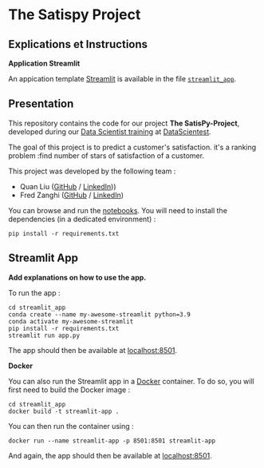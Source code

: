 # The Satispy Project

## Explications et Instructions



**Application Streamlit**

An appication template [Streamlit](https://streamlit.io/) is available in the file [`streamlit_app`](streamlit_F&Q/st_0810.py).

## Presentation

This repository contains the code for our project **The SatisPy-Project**, developed during our [Data Scientist training](https://datascientest.com/en/data-scientist-course) at [DataScientest](https://datascientest.com/).

The goal of this project is to predict a customer's satisfaction. it's a ranking problem :find number of stars of satisfaction of a customer.

This project was developed by the following team :

- Quan Liu ([GitHub](https://github.com/luckychien87) / [LinkedIn](https://www.linkedin.com/in/quan-liu-fr/)))
- Fred Zanghi ([GitHub](https://github.com/Fred-Zang) / [LinkedIn](http://linkedin.com/in/fred-zanghi-89a01390/))

You can browse and run the [notebooks](./notebooks). You will need to install the dependencies (in a dedicated environment) :

```
pip install -r requirements.txt
```

## Streamlit App

**Add explanations on how to use the app.**

To run the app :

```shell
cd streamlit_app
conda create --name my-awesome-streamlit python=3.9
conda activate my-awesome-streamlit
pip install -r requirements.txt
streamlit run app.py
```

The app should then be available at [localhost:8501](http://localhost:8501).

**Docker**

You can also run the Streamlit app in a [Docker](https://www.docker.com/) container. To do so, you will first need to build the Docker image :

```shell
cd streamlit_app
docker build -t streamlit-app .
```

You can then run the container using :

```shell
docker run --name streamlit-app -p 8501:8501 streamlit-app
```

And again, the app should then be available at [localhost:8501](http://localhost:8501).
